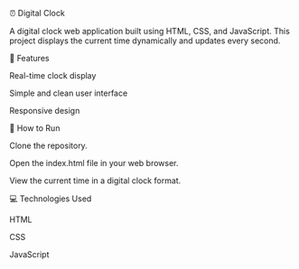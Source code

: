 ⏰ Digital Clock

A digital clock web application built using HTML, CSS, and JavaScript. This project displays the current time dynamically and updates every second.

🌟 Features

Real-time clock display

Simple and clean user interface

Responsive design

🚀 How to Run

Clone the repository.

Open the index.html file in your web browser.

View the current time in a digital clock format.

💻 Technologies Used

HTML

CSS

JavaScript
